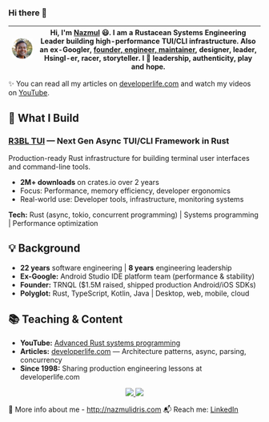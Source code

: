 ### Hi there 👋

| <img src="https://github.com/nazmulidris/developerlife.com/blob/main/assets/nazmul.png?raw=true"/> | Hi, I'm <a href="https://nazmulidris.com"> Nazmul</a> 😃. I am a **Rustacean Systems Engineering Leader** building high-performance TUI/CLI infrastructure. Also an ex-Googler, <a href="https://github.com/r3bl-org/r3bl-open-core/" target="_blank">founder, engineer, maintainer</a>, designer, leader, HsingI-er, racer, storyteller. I 💓 leadership, authenticity, play and hope. |
| -------------------------------------------------------------------------------------------------- | ---------------------------------------------------------------------------------------------------------------------------------------------------------------------------------------------------------------------------------------------------------------------------------------- |

✨ You can read all my articles on [developerlife.com](https://developerlife.com) and
watch my videos on [YouTube](https://www.youtube.com/@developerlifecom).

## 🦀 What I Build

### [R3BL TUI](https://github.com/r3bl-org/r3bl-open-core) — Next Gen Async TUI/CLI Framework in Rust

Production-ready Rust infrastructure for building terminal user interfaces and
command-line tools.

- **2M+ downloads** on crates.io over 2 years
- Focus: Performance, memory efficiency, developer ergonomics
- Real-world use: Developer tools, infrastructure, monitoring systems

**Tech:** Rust (async, tokio, concurrent programming) | Systems programming | Performance
optimization

## 💡 Background

- **22 years** software engineering | **8 years** engineering leadership
- **Ex-Google:** Android Studio IDE platform team (performance & stability)
- **Founder:** TRNQL ($1.5M raised, shipped production Android/iOS SDKs)
- **Polyglot:** Rust, TypeScript, Kotlin, Java | Desktop, web, mobile, cloud

## 📚 Teaching & Content

- **YouTube:** [Advanced Rust systems programming](http://youtube.com/@developerlifecom)
- **Articles:** [developerlife.com](http://developerlife.com) —
  Architecture patterns, async, parsing, concurrency
- **Since 1998:** Sharing production engineering lessons at developerlife.com

<p align="center">
<a href="https://github.com/nazmulidris">
  <img height="180em" src="https://github-readme-stats-eight-theta.vercel.app/api?username=nazmulidris&show_icons=true&theme=dark&include_all_commits=true&count_private=true"/>
  <img height="180em" src="https://github-readme-stats-eight-theta.vercel.app/api/top-langs/?username=nazmulidris&layout=compact&langs_count=8&theme=dark"/>
</a>
</p>

💬 More info about me - http://nazmulidris.com
📬 Reach me: [LinkedIn](https://linkedin.com/in/nazmulidris)

<!--
**nazmulidris/nazmulidris** is a ✨ _special_ ✨ repository because its `README.md` (this file) appears on your GitHub profile.

Here are some ideas to get you started:

- 🔭 I’m currently working on ...
- 🌱 I’m currently learning ...
- 👯 I’m looking to collaborate on ...
- 🤔 I’m looking for help with ...
- 💬 Ask me about ...
- 📫 How to reach me: ...
- 😄 Pronouns: ...
- ⚡ Fun fact: ...
-->
